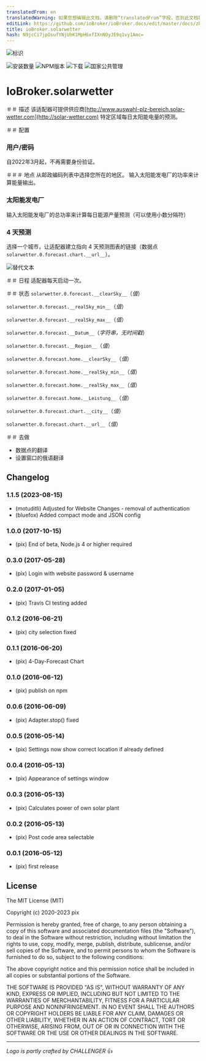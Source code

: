 ```yaml
---
translatedFrom: en
translatedWarning: 如果您想编辑此文档，请删除“translatedFrom”字段，否则此文档将再次自动翻译
editLink: https://github.com/ioBroker/ioBroker.docs/edit/master/docs/zh-cn/adapterref/iobroker.solarwetter/README.md
title: ioBroker.solarwetter
hash: N9jcCi7jpOsufYNjUhK1MpH6xfIXnNOyJE9q1vy1Amc=
---
```

![标识](../../../en/adapterref/iobroker.solarwetter/admin/solarwetter.png)

![安装数量](http://iobroker.live/badges/solarwetter-stable.svg)
![NPM版本](http://img.shields.io/npm/v/iobroker.solarwetter.svg)
![下载](https://img.shields.io/npm/dm/iobroker.solarwetter.svg)
![国家公共管理](https://nodei.co/npm/iobroker.solarwetter.png?downloads=true)

# IoBroker.solarwetter
＃＃ 描述
该适配器可提供供应商[http://www.auswahl-plz-bereich.solar-wetter.com](http://solar-wetter.com) 特定区域每日太阳能电量的预测。

＃＃ 配置
### 用户/密码
自2022年3月起，不再需要身份验证。

＃＃＃ 地点
从邮政编码列表中选择您所在的地区。
输入太阳能发电厂的功率来计算能量输出。

### 太阳能发电厂
输入太阳能发电厂的总功率来计算每日能源产量预测（可以使用小数分隔符）

### 4 天预测
选择一个城市，让适配器建立指向 4 天预测图表的链接（数据点`solarwetter.0.forecast.chart.__url__`）。

![替代文本](../../../en/adapterref/iobroker.solarwetter/img/solarwetterSettingScreenshot.jpg "截图设置")

＃＃ 日程
适配器每天启动一次。

＃＃ 状态
`solarwetter.0.forecast.__clearSky__`（*值*）

`solarwetter.0.forecast.__realSky_min__`（*值*）

`solarwetter.0.forecast.__realSky_max__`（*值*）

`solarwetter.0.forecast.__Datum__`（*字符串，无时间戳*）

`solarwetter.0.forecast.__Region__`（*值*）

`solarwetter.0.forecast.home.__clearSky__`（*值*）

`solarwetter.0.forecast.home.__realSky_min__`（*值*）

`solarwetter.0.forecast.home.__realSky_max__`（*值*）

`solarwetter.0.forecast.home.__Leistung__`（*值*）

`solarwetter.0.forecast.chart.__city__`（*值*）

`solarwetter.0.forecast.chart.__url__`（*值*）

＃＃ 去做
* 数据点的翻译
* 设置窗口的俄语翻译

## Changelog
<!--
    Placeholder for the next version (at the beginning of the line):
    ### **WORK IN PROGRESS**
-->

### 1.1.5 (2023-08-15)
* (motuditli) Adjusted for Website Changes - removal of authentication
* (bluefox) Added compact mode and JSON config

### 1.0.0 (2017-10-15)
* (pix) End of beta, Node.js 4 or higher required

### 0.3.0 (2017-05-28)
* (pix) Login with website password & username

### 0.2.0 (2017-01-05)
* (pix) Travis CI testing added

### 0.1.2 (2016-06-21)
* (pix) city selection fixed

### 0.1.1 (2016-06-20)
* (pix) 4-Day-Forecast Chart

### 0.1.0 (2016-06-12)
* (pix) publish on npm

### 0.0.6 (2016-06-09)
* (pix) Adapter.stop() fixed

### 0.0.5 (2016-05-14)
* (pix) Settings now show correct location if already defined

### 0.0.4 (2016-05-13)
* (pix) Appearance of settings window

### 0.0.3 (2016-05-13)
* (pix) Calculates power of own solar plant

### 0.0.2 (2016-05-13)
* (pix) Post code area selectable

### 0.0.1 (2016-05-12)
* (pix) first release

## License

The MIT License (MIT)

Copyright (c) 2020-2023 pix

Permission is hereby granted, free of charge, to any person obtaining a copy
of this software and associated documentation files (the "Software"), to deal
in the Software without restriction, including without limitation the rights
to use, copy, modify, merge, publish, distribute, sublicense, and/or sell
copies of the Software, and to permit persons to whom the Software is
furnished to do so, subject to the following conditions:

The above copyright notice and this permission notice shall be included in all
copies or substantial portions of the Software.

THE SOFTWARE IS PROVIDED "AS IS", WITHOUT WARRANTY OF ANY KIND, EXPRESS OR
IMPLIED, INCLUDING BUT NOT LIMITED TO THE WARRANTIES OF MERCHANTABILITY,
FITNESS FOR A PARTICULAR PURPOSE AND NONINFRINGEMENT. IN NO EVENT SHALL THE
AUTHORS OR COPYRIGHT HOLDERS BE LIABLE FOR ANY CLAIM, DAMAGES OR OTHER
LIABILITY, WHETHER IN AN ACTION OF CONTRACT, TORT OR OTHERWISE, ARISING FROM,
OUT OF OR IN CONNECTION WITH THE SOFTWARE OR THE USE OR OTHER DEALINGS IN THE
SOFTWARE.

---
*Logo is partly crafted by CHALLENGER* :+1: